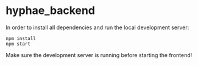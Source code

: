 # hyphae_backend

In order to install all dependencies and run the local development server: 

```
npm install
npm start
```
Make sure the development server is running before starting the frontend!
